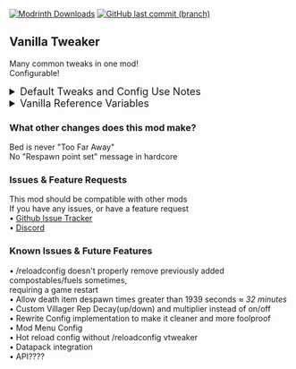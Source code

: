 [![Modrinth Downloads](https://img.shields.io/modrinth/dt/YkgyoOwX?style=for-the-badge&logo=modrinth&logoColor=%2300AF5C&label=Modrinth&labelColor=%2326292f)](https://modrinth.com/mod/vanilla-tweaker)
[![GitHub last commit (branch)](https://img.shields.io/github/last-commit/BananaPuppy/VanillaTweaker/master?style=for-the-badge&logo=github&logoColor=%23181717&label=Github)](https://github.com/BananaPuppy/VanillaTweaker)

## Vanilla Tweaker
Many common tweaks in one mod!<br>
Configurable!

<details>
<summary style="font-size:18px">
Default Tweaks and Config Use Notes
</summary>
To reload config <b><i>/reloadconfig vtweaker</i></b><br><br>

<b>Compost</b><br>
• Rotten Flesh 10%, Glistening Melon Slice 50%, Poisonous Potato 30%<br>
• <i>NOTE: "-minecraft:item" is the format for removing</i><br>
<b>Fuel</b><br>
• Magma Block 1600 <i>seconds</i><br>
• <i>NOTE: "-minecraft:item" is the format for removing</i><br>
<b>Shield Delay</b><br>
• 0 <i>ticks</i><br>
<b>Death Item Despawn</b><br>
• 1800 <i>seconds</i><br>
<b>disableVillagerRepDecay</b><br>
• true<br>
<b>Silktouch Mob Spawners</b><br>
• true<br>
<b>Right Click Harvest</b><br>
• true
</details>

<details>
<summary style="font-size:18px">
Vanilla Reference Variables
</summary>
<b>Shield Delay</b><br>
• 5<br>
<b>Death Item Despawn</b><br>
• 300 seconds<br>
• NEVER despawn >= 1940 seconds
</details>

### What other changes does this mod make?
Bed is never "Too Far Away"<br>
No "Respawn point set" message in hardcore

### Issues & Feature Requests
This mod should be compatible with other mods<br>
If you have any issues, or have a feature request<br>
• [Github Issue Tracker](https://github.com/BananaPuppy/VanillaTweaker/issues/new/choose)<br>
• [Discord](https://discord.gg/6fb4sQjQwk)

### Known Issues & Future Features
• /reloadconfig doesn't properly remove previously added compostables/fuels sometimes,<br>
requiring a game restart<br>
• Allow death item despawn times greater than 1939 seconds *≈ 32 minutes*<br>
• Custom Villager Rep Decay(up/down) and multiplier instead of on/off<br>
• Rewrite Config implementation to make it cleaner and more foolproof<br>
• Mod Menu Config<br>
• Hot reload config without /reloadconfig vtweaker<br>
• Datapack integration<br>
• API????<br>
